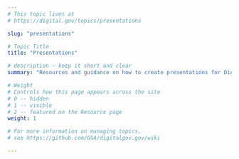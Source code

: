```yaml
---
# This topic lives at
# https://digital.gov/topics/presentations

slug: "presentations"

# Topic Title
title: "Presentations"

# description — keep it short and clear
summary: "Resources and guidance on how to create presentations for Digital.gov events"

# Weight
# Controls how this page appears across the site
# 0 -- hidden
# 1 -- visible
# 2 -- featured on the Resource page
weight: 1

# For more information on managing topics,
# see https://github.com/GSA/digitalgov.gov/wiki

---
```

